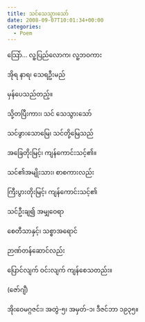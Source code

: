 ```yaml
---
title: သင်သေသွားသော်
date: 2008-09-07T10:01:34+00:00
categories:
  - Poem
---
```

သြော်&#8230; လူ့ပြည်လောက၊ လူ့ဘဝကား
  
အိုရ နာရ၊ သေရဦးမည်
  
မှန်ပေသည်တည့်။

သို့တပြီးကား၊ သင် သေသွားသော်
  
သင်ဖွားသောမြေ၊ သင်တို့မြေသည်
  
အခြေတိုးမြင့်၊ ကျန်ကောင်းသင့်၏။

သင်၏အမျိုးသား၊ စာစကားလည်း
  
ကြီးပွားတိုးမြင့်၊ ကျန်ကောင်းသင့်၏

သင်ဦးချ၍ အမျှဝေရာ
  
စေတီသာနှင့်၊ သစ္စာအရောင်
  
ဉာဏ်တန်ဆောင်လည်း
  
ပြောင်လျက် ဝင်းလျက် ကျန်စေသတည်း။

(ဇော်ဂျီ)

အိုးဝေမဂ္ဂဇင်း၊ အတွဲ-၅၊ အမှတ်-၁၊ ဒီဇင်ဘာ ၁၉၃၅။